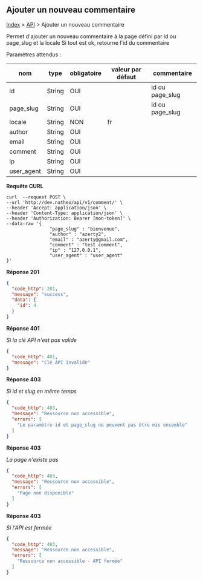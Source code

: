 ## Ajouter un nouveau commentaire

[Index](../../../index.md) > [API](../index.md) > Ajouter un nouveau commentaire

Permet d'ajouter un nouveau commentaire à la page défini par id ou page_slug et la locale
Si tout est ok, retourne l'id du commentaire

Paramètres attendus :

| nom        | type   | obligatoire | valeur par défaut | commentaire     |
|------------|--------|-------------|-------------------|-----------------|
| id         | String | OUI         |                   | id ou page_slug |
| page_slug  | String | OUI         |                   | id ou page_slug |
| locale     | String | NON         | fr                |                 |
| author     | String | OUI         |                   |                 |
| email      | String | OUI         |                   |                 |
| comment    | String | OUI         |                   |                 |
| ip         | String | OUI         |                   |                 |
| user_agent | String | OUI         |                   |                 |


**Requête CURL**
`````shell
curl  --request POST \
--url 'http://dev.natheo/api/v1/comment/' \
--header 'Accept: application/json' \
--header 'Content-Type: application/json' \
--header 'Authorization: Bearer [mon-token]' \
--data-raw '{
                "page_slug" : "bienvenue",
                "author" : "azerty2",
                "email" : "azerty@gmail.com",
                "comment" : "test comment",
                "ip" : "127.0.0.1",
                "user_agent" : "user_agent"
}'

`````

**Réponse 201**
````json
{
  "code_http": 201,
  "message": "success",
  "data": {
    "id": 4
  }
}
````

**Réponse 401**

*Si la clé API n'est pas valide*
````json
{
  "code_http": 401,
  "message": "Clé API Invalide"
}
````

**Réponse 403**

*Si id et slug en même temps*
````json
{
  "code_http": 403,
  "message": "Ressource non accessible",
  "errors": [
    "Le paramètre id et page_slug ne peuvent pas être mis ensemble"
  ]
}
````

**Réponse 403**

*La page n'existe pas*
````json
{
  "code_http": 403,
  "message": "Ressource non accessible",
  "errors": [
    "Page non disponible"
  ]
}
````

**Réponse 403**

*Si l'API est fermée*
````json
{
  "code_http": 403,
  "message": "Ressource non accessible",
  "errors": [
    "Ressource non accessible - API fermée"
  ]
}
````